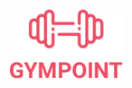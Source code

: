 <h1 align="center">
  <img alt="Gympoint" title="Gympoint" src=".github/logo.png" width="200px" />
</h1>
